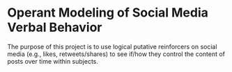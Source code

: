 # Operant Modeling of Social Media Verbal Behavior
The purpose of this project is to use logical putative reinforcers on social media (e.g., likes, retweets/shares) to see if/how they control the content of posts over time within subjects. 
